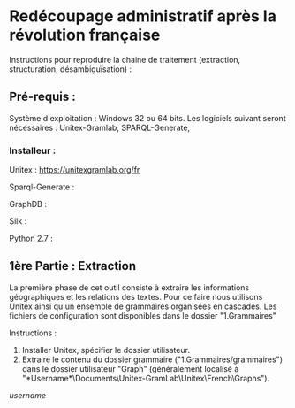 # Redécoupage administratif après la révolution française

Instructions pour reproduire la chaine de traitement (extraction, structuration, désambiguïsation) : 

## Pré-requis : 

Système d'exploitation : Windows 32 ou 64 bits. Les logiciels suivant seront nécessaires : Unitex-Gramlab, SPARQL-Generate, 



### Installeur : 

Unitex : https://unitexgramlab.org/fr

Sparql-Generate : 

GraphDB : 

Silk : 

Python 2.7 : 


## 1ère Partie : Extraction

La première phase de cet outil consiste à extraire les informations géographiques et les relations des textes. Pour ce faire nous utilisons Unitex ainsi qu'un ensemble de grammaires organisées en cascades. Les fichiers de configuration sont disponibles dans le dossier "1.Grammaires"

Instructions : 

1. Installer Unitex, spécifier le dossier utilisateur.
2. Extraire le contenu du dossier grammaire ("1.Grammaires/grammaires") dans le dossier utilisateur "Graph" (généralement localisé à "\*Username*\Documents\Unitex-GramLab\Unitex\French\Graphs").


*username*

